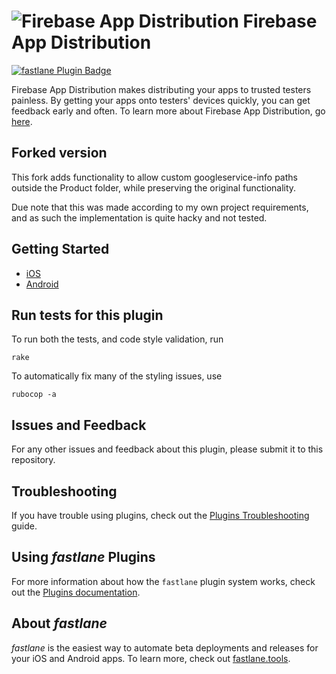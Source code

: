 

# ![Firebase App Distribution](fad-icon.png) Firebase App Distribution

[![fastlane Plugin Badge](https://rawcdn.githack.com/fastlane/fastlane/master/fastlane/assets/plugin-badge.svg)](https://rubygems.org/gems/fastlane-plugin-firebase_app_distribution)

Firebase App Distribution makes distributing your apps to trusted testers painless. By getting your apps onto testers' devices quickly, you can get feedback early and often. To learn more about Firebase App Distribution, go [here](https://firebase.google.com/docs/app-distribution).

## Forked version
This fork adds functionality to allow custom googleservice-info paths outside the Product folder, while preserving the original functionality.

Due note that this was made according to my own project requirements, and as such the implementation is quite hacky and not tested.

## Getting Started
- [iOS](https://firebase.google.com/docs/app-distribution/ios/distribute-fastlane)
- [Android](https://firebase.google.com/docs/app-distribution/android/distribute-fastlane)

## Run tests for this plugin

To run both the tests, and code style validation, run

```
rake
```

To automatically fix many of the styling issues, use
```
rubocop -a
```

## Issues and Feedback

For any other issues and feedback about this plugin, please submit it to this repository.

## Troubleshooting

If you have trouble using plugins, check out the [Plugins Troubleshooting](https://docs.fastlane.tools/plugins/plugins-troubleshooting/) guide.

## Using _fastlane_ Plugins

For more information about how the `fastlane` plugin system works, check out the [Plugins documentation](https://docs.fastlane.tools/plugins/create-plugin/).

## About _fastlane_

_fastlane_ is the easiest way to automate beta deployments and releases for your iOS and Android apps. To learn more, check out [fastlane.tools](https://fastlane.tools).
